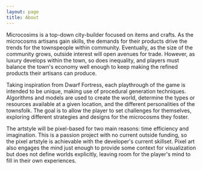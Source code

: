 ```yaml
---
layout: page
title: About
---
```


Microcosims is a top-down city-builder focused on items and crafts. As the microcosms artisans gain skills, the demands for their products drive the trends for the townspeople within community. Eventually, as the size of the community grows, outside interest will open avenues for trade. However, as luxury develops within the town, so does inequality, and players must balance the town's economy well enough to keep making the refined products their artisans can produce. 

Taking inspiration from Dwarf Fortress, each playthrough of the game is intended to be unique, making use of procedural generation techniques. Algorithms and models are used to create the world, determine the types or resources available at a given location, and the different personalities of the townsfolk. The goal is to allow the player to set challenges for themselves, exploring different strategies and designs for the microcosms they foster.

The artstyle will be pixel-based for two main reasons: time efficiency and imagination. This is a passion project with no current outside funding, so the pixel artstyle is achievable with the developer's current skillset. Pixel art also engages the mind just enough to provide some context for visualization but does not define worlds explicitly, leaving room for the player's mind to fill in their own experiences.
